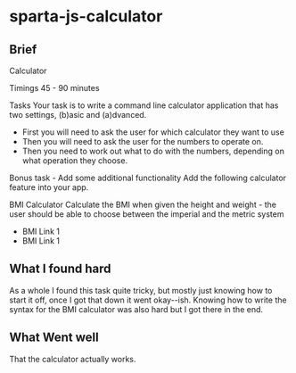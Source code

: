 # sparta-js-calculator

## Brief
Calculator

Timings
45 - 90 minutes

Tasks
Your task is to write a command line calculator application that has two settings, (b)asic and (a)dvanced.
* First you will need to ask the user for which calculator they want to use
* Then you will need to ask the user for the numbers to operate on.
* Then you need to work out what to do with the numbers, depending on what operation they choose.

Bonus task - Add some additional functionality
Add the following calculator feature into your app.

BMI Calculator
Calculate the BMI when given the height and weight - the user should be able to choose between the imperial and the metric system
* BMI Link 1
* BMI Link 1

## What I found hard
As a whole I found this task quite tricky, but mostly just knowing how to start it off, once I got that down it went okay--ish. Knowing how to write the syntax for the BMI calculator was also hard but I got there in the end.

## What Went well
That the calculator actually works.
